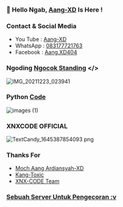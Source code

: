 ### 👋 Hello Ngab, [Aang-XD]() Is Here !

### Contact & Social Media
- You Tube : [Aang-XD]()
- WhatsApp : [083177721763]()
- Facebook : [Aang.XD404]()

### Ngoding [Ngocok Standing]() </>
![IMG_20211223_023941](https://user-images.githubusercontent.com/92802033/151725951-15ac7faa-03a0-4fdf-bc42-2550796a1a62.jpg)

### Python [Code]()
![images (1)](https://user-images.githubusercontent.com/92802033/158568640-59c084d4-c42d-49b7-abbb-38e9f857a868.jpeg)

### XNXCODE OFFICIAL
![TextCandy_1645387854093 png](https://user-images.githubusercontent.com/92802033/158568770-86c76f29-75c0-4449-88e8-6736018f5474.png)


### Thanks For 
- [Moch Aang Ardiansyah-XD]()
- [Kang-Toxic]()
- [XNX-CODE Team]()

### [Sebuah Server Untuk Pengecoran :v]()
<!--
**AngCyber/AngCyber** is a ✨ _special_ ✨ repository because its `README.md` (this file) appears on your GitHub profile.

Here are some ideas to get you started:
